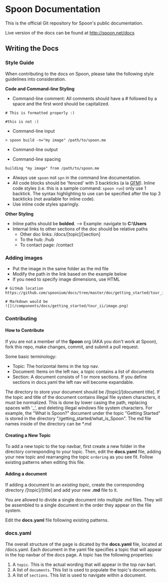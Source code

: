 # Spoon Documentation

This is the official Git repository for Spoon's public documentation. 

Live version of the docs can be found at http://spoon.net/docs

## Writing the Docs

### Style Guide

When contributing to the docs on Spoon, please take the following style guidelines into consideration. 

**Code and Command-line Styling**

- Command-line comment: All comments should have a # followed by a space and the first word should be capitalized.

```
# This is formatted properly :)

#this is not :( 
```

- Command-line input

```
> spoon build -n="my image" /path/to/spoon.me
```

- Command-line output


- Command-line spacing



```
building "my image" from /path/to/spoon.me
```

- Always use `spoon` not `spn` in the command line documentation.
- All code blocks should be 'fenced' with 3 backticks (a la [GFM](http://github.com/github-flavored-markdown)). Inline code styles (i.e. this is a sample command: `spoon run`) only use 1 backtick. The syntax highlighting to use can be specified after the top 3 backticks (not available for inline code). 
- Use inline code styles sparingly. 

**Other Styling**

- Inline paths should be **bolded**. --> Example: navigate to **C:\Users** 
- Internal links to other sections of the doc should be relative paths
	* Other doc links: /docs/[topic]/[section]
	* To the hub: /hub
	* To contact page: /contact

### Adding images

- Put the image in the same folder as the md file
- Modify the path in the link based on the example below
- If you need to specify image dimensions, use HTML

```
# GitHub location
https://github.com/spoonium/docs/tree/master/doc/getting_started/tour_ii/image.png

# Markdown would be
![](/components/docs/getting_started/tour_ii/image.png)
```

### Contributing 

#### How to Contribute

If you are not a member of the **Spoon** org (AKA you don't work at Spoon), fork this repo, make changes, commit, and submit a pull request.

Some basic terminology:
- Topic: The horizontal items in the top nav.
- Document: Items on the left nav, a topic contains a list of documents
- Section: A document consists of 1 or more sections. If you define sections in docs.yaml the left nav will become expandable.

The directory to store your document should be /[topic]/[document title]. 
If the topic and title of the document contains illegal file system characters, it must be normalized.
This is done by lower casing the path, replacing spaces with '_', and deleting illegal windows file system characters.
For example, the "What is Spoon?" document under the topic "Getting Started" is stored in the directory "/getting_started/what_is_Spoon". The md file names inside of the directory can be *.md

#### Creating a New Topic

To add a new topic to the top navbar, first create a new folder in the directory corresponding to your topic. Then, edit the **docs.yaml** file, adding your new topic and rearranging the topic `ordering` as you see fit. Follow existing patterns when editing this file. 

#### Adding a document

If adding a document to an *existing topic*, create the corresponding directory /[topic]/[title] and add your new **.md** file to it. 

You are allowed to divide a single document into multiple .md files. They will be assembled to a single document in the order they appear on the file system.

Edit the **docs.yaml** file following existing patterns.

### docs.yaml

The overall structure of the page is dicated by the **docs.yaml** file, located at /docs.yaml.
Each document in the yaml file specifies a topic that will appear in the top navbar of the docs page. A topic has the following properties:

1. A `topic`. This is the actual wording that will appear in the top nav barl.
2. A list of `documents`. This list is used to populate the topic's documents.
3. A list of `sections`. This list is used to navigate within a document.
